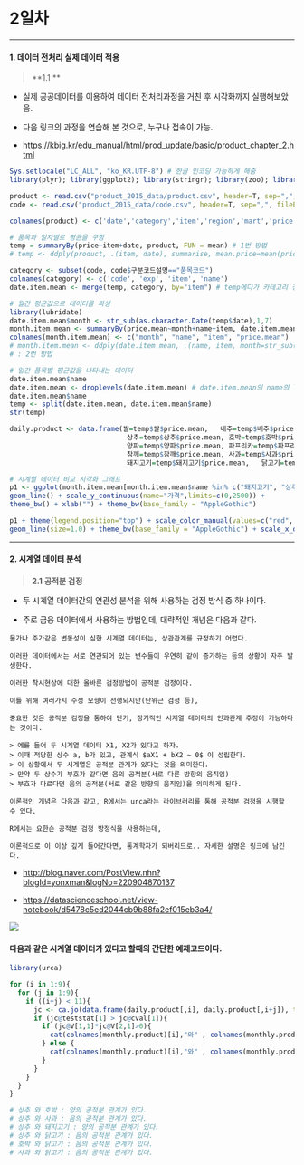 # 2일차 


-----------------------


#### **1. 데이터 전처리 실제 데이터 적용**


> **1.1 **

- 실제 공공데이터를 이용하여 데이터 전처리과정을 거친 후 시각화까지 실행해보았음.

- 다음 링크의 과정을 연습해 본 것으로, 누구나 접속이 가능.

- https://kbig.kr/edu_manual/html/prod_update/basic/product_chapter_2.html

```R
Sys.setlocale("LC_ALL", "ko_KR.UTF-8") # 한글 인코딩 가능하게 해줌
library(plyr); library(ggplot2); library(stringr); library(zoo); library(corrplot); library(gridExtra); library(urca)

product <- read.csv("product_2015_data/product.csv", header=T, sep=",", fileEncoding="UTF-8")
code <- read.csv("product_2015_data/code.csv", header=T, sep=",", fileEncoding="UTF-8")

colnames(product) <- c('date','category','item','region','mart','price')

# 품목과 일자별로 평균을 구함
temp = summaryBy(price~item+date, product, FUN = mean) # 1번 방법
# temp <- ddply(product, .(item, date), summarise, mean.price=mean(price)) : 2번 방법

category <- subset(code, code$구분코드설명=="품목코드")
colnames(category) <- c('code', 'exp', 'item', 'name')
date.item.mean <- merge(temp, category, by="item") # temp에다가 카테고리 정보를 merge함.

# 월간 평균값으로 데이터를 파생
library(lubridate)
date.item.mean$month <- str_sub(as.character.Date(temp$date),1,7)
month.item.mean <- summaryBy(price.mean~month+name+item, date.item.mean, FUN = mean)
colnames(month.item.mean) <- c("month", "name", "item", "price.mean")
# month.item.mean <- ddply(date.item.mean, .(name, item, month=str_sub(as.character.Date(date),1,7)), summarise, mean.price=mean(mean.price))
# : 2번 방법

# 일간 품목별 평균값을 나타내는 데이터
date.item.mean$name
date.item.mean <- droplevels(date.item.mean) # date.item.mean의 name의 level중 쓰레기값 제거(안쓰는데 들어온 애들이 있음)
date.item.mean$name
temp <- split(date.item.mean, date.item.mean$name)
str(temp)

daily.product <- data.frame(쌀=temp$쌀$price.mean,   배추=temp$배추$price.mean,
                             상추=temp$상추$price.mean, 호박=temp$호박$price.mean,  
                             양파=temp$양파$price.mean, 파프리카=temp$파프리카$price.mean,
                             참깨=temp$참깨$price.mean, 사과=temp$사과$price.mean,
                             돼지고기=temp$돼지고기$price.mean,   닭고기=temp$닭고기$price.mean)

# 시계열 데이터 비교 시각화 그래프
p1 <- ggplot(month.item.mean[month.item.mean$name %in% c("돼지고기", "상추"),], aes(x=month, y=price.mean, colour=name, group=name)) +
geom_line() + scale_y_continuous(name="가격",limits=c(0,2500)) +
theme_bw() + xlab("") + theme_bw(base_family = "AppleGothic") 

p1 + theme(legend.position="top") + scale_color_manual(values=c("red", "orange")) +
geom_line(size=1.0) + theme_bw(base_family = "AppleGothic") + scale_x_date()
```

-----------------------


#### **2. 시계열 데이터 분석**

> **2.1 공적분 검정**

- 두 시계열 데이터간의 연관성 분석을 위해 사용하는 검정 방식 중 하나이다.

- 주로 금융 데이터에서 사용하는 방법인데, 대략적인 개념은 다음과 같다.

```
물가나 주가같은 변동성이 심한 시계열 데이터는, 상관관계를 규정하기 어렵다.

이러한 데이터에서는 서로 연관되어 있는 변수들이 우연히 같이 증가하는 등의 상황이 자주 발생한다.

이러한 착시현상에 대한 올바른 검정방법이 공적분 검정이다.

이를 위해 여러가지 수정 모형이 선행되지만(단위근 검정 등),

중요한 것은 공적분 검정을 통하여 단기, 장기적인 시계열 데이터의 인과관계 추정이 가능하다는 것이다.

> 예를 들어 두 시계열 데이터 X1, X2가 있다고 하자.
> 이때 적당한 상수 a, b가 있고, 관계식 $aX1 + bX2 ~ 0$ 이 성립한다.
> 이 상황에서 두 시계열은 공적분 관계가 있다는 것을 의미한다.
> 만약 두 상수가 부호가 같다면 음의 공적분(서로 다른 방향의 움직임)
> 부호가 다르다면 음의 공적분(서로 같은 방향의 움직임)을 의미하게 된다.

이론적인 개념은 다음과 같고, R에서는 urca라는 라이브러리를 통해 공적분 검정을 시행할 수 있다.

R에서는 요한슨 공적분 검정 방정식을 사용하는데,

이론적으로 이 이상 깊게 들어간다면, 통계학자가 되버리므로.. 자세한 설명은 링크에 남긴다.
```

- http://blog.naver.com/PostView.nhn?blogId=yonxman&logNo=220904870137

- https://datascienceschool.net/view-notebook/d5478c5ed2044cb9b88fa2ef015eb3a4/

![](https://raw.github.com/yoonkt200/DataScience/master/week3_Regression~/week3_images/2.png)

#### 다음과 같은 시계열 데이터가 있다고 할때의 간단한 예제코드이다.

```R
library(urca)

for (i in 1:9){
  for (j in 1:9){
    if ((i+j) < 11){
      jc <- ca.jo(data.frame(daily.product[,i], daily.product[,i+j]), type="trace", K=2, ecdet="const")
      if (jc@teststat[1] > jc@cval[1]){
        if (jc@V[1,1]*jc@V[2,1]>0){
          cat(colnames(monthly.product)[i],"와" , colnames(monthly.product)[i+j], ": 음의 공적분 관계가 있다.", "\n")
        } else {
          cat(colnames(monthly.product)[i],"와" , colnames(monthly.product)[i+j], ": 양의 공적분 관계가 있다.","\n")
        }
      }
    }
  }
}

# 상추 와 호박 : 양의 공적분 관계가 있다. 
# 상추 와 사과 : 음의 공적분 관계가 있다. 
# 상추 와 돼지고기 : 양의 공적분 관계가 있다. 
# 상추 와 닭고기 : 음의 공적분 관계가 있다. 
# 호박 와 닭고기 : 음의 공적분 관계가 있다. 
# 사과 와 닭고기 : 음의 공적분 관계가 있다. 
```